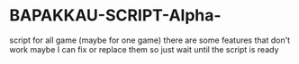 # BAPAKKAU-SCRIPT-Alpha-
script for all game (maybe for one game)
there are some features that don't work maybe I can fix or replace them so just wait until the script is ready
